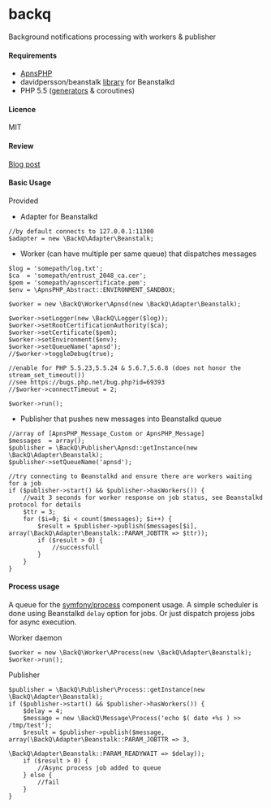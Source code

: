 backq
=====

Background notifications processing with workers &amp; publisher

#### Requirements

* [ApnsPHP](https://github.com/duccio/ApnsPHP/)
* davidpersson/beanstalk [library](https://github.com/davidpersson/beanstalk) for Beanstalkd 
* PHP 5.5 ([generators](http://php.net/manual/en/language.generators.overview.php) & coroutines)

#### Licence
MIT

#### Review

[Blog post](http://moar.sshilko.com/2014/09/09/APNS-Workers/) 

#### Basic Usage

Provided

* Adapter for Beanstalkd

```
//by default connects to 127.0.0.1:11300
$adapter = new \BackQ\Adapter\Beanstalk;
```

* Worker (can have multiple per same queue) that dispatches messages

```
$log = 'somepath/log.txt';
$ca  = 'somepath/entrust_2048_ca.cer';
$pem = 'somepath/apnscertificate.pem';
$env = \ApnsPHP_Abstract::ENVIRONMENT_SANDBOX;

$worker = new \BackQ\Worker\Apnsd(new \BackQ\Adapter\Beanstalk);

$worker->setLogger(new \BackQ\Logger($log));
$worker->setRootCertificationAuthority($ca);
$worker->setCertificate($pem);
$worker->setEnvironment($env);
$worker->setQueueName('apnsd');
//$worker->toggleDebug(true);

//enable for PHP 5.5.23,5.5.24 & 5.6.7,5.6.8 (does not honor the stream_set_timeout())
//see https://bugs.php.net/bug.php?id=69393
//$worker->connectTimeout = 2;

$worker->run();
```

* Publisher that pushes new messages into Beanstalkd queue

```
//array of [ApnsPHP_Message_Custom or ApnsPHP_Message]
$messages  = array();
$publisher = \BackQ\Publisher\Apnsd::getInstance(new \BackQ\Adapter\Beanstalk);
$publisher->setQueueName('apnsd');

//try connecting to Beanstalkd and ensure there are workers waiting for a job
if ($publisher->start() && $publisher->hasWorkers()) {
    //wait 3 seconds for worker response on job status, see Beanstalkd protocol for details
    $ttr = 3;
    for ($i=0; $i < count($messages); $i++) {
        $result = $publisher->publish($messages[$i], array(\BackQ\Adapter\Beanstalk::PARAM_JOBTTR => $ttr));
        if ($result > 0) {
            //successfull
        }
    }
}
```

#### Process usage

A queue for the [symfony/process](http://symfony.com/doc/current/components/process.html) component usage.
A simple scheduler is done using Beanstalkd `delay` option for jobs. Or just dispatch projess jobs for async execution.

Worker daemon
```
$worker = new \BackQ\Worker\AProcess(new \BackQ\Adapter\Beanstalk);
$worker->run();
```

Publisher
```
$publisher = \BackQ\Publisher\Process::getInstance(new \BackQ\Adapter\Beanstalk);
if ($publisher->start() && $publisher->hasWorkers()) {
    $delay = 4;
    $message = new \BackQ\Message\Process('echo $( date +%s ) >> /tmp/test');
    $result = $publisher->publish($message, array(\BackQ\Adapter\Beanstalk::PARAM_JOBTTR => 3,
                                                  \BackQ\Adapter\Beanstalk::PARAM_READYWAIT => $delay));
    if ($result > 0) {
        //Async process job added to queue
    } else {
        //fail
    }
}
```







